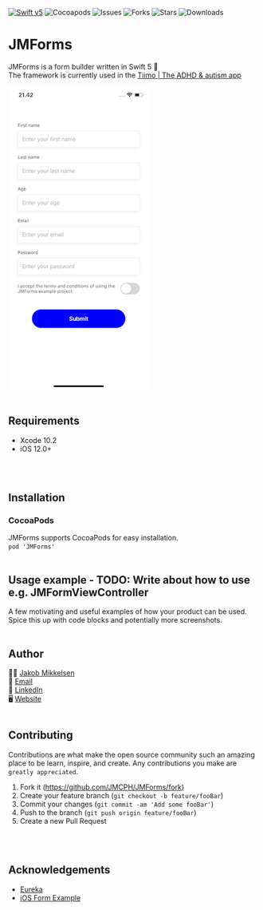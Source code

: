 [![Swift v5](https://img.shields.io/badge/Swift-5-orange.svg?style=flat)](https://developer.apple.com/swift/)
![Cocoapods](https://img.shields.io/cocoapods/p/:spec)
![Issues](https://img.shields.io/github/issues/JMCPH/JMForms)
![Forks](https://img.shields.io/github/forks/JMCPH/JMForms)
![Stars](https://img.shields.io/github/stars/JMCPH/JMForms)
![Downloads](https://img.shields.io/github/downloads/JMCPH/JMForms/total)

# JMForms

JMForms is a form builder written in Swift 5 📝 <br />
The framework is currently used in the [Tiimo | The ADHD & autism app](https://apps.apple.com/dk/app/tiimo-the-adhd-autism-app/id1480220328)

![alt text](https://github.com/JMCPH/JMForms/blob/master/Screenshots/screenshot1.png?raw=true)
<br />
<br />

## Requirements

* Xcode 10.2
* iOS 12.0+
<br />
<br />

## Installation

### CocoaPods

JMForms supports CocoaPods for easy installation.<br />
```pod 'JMForms'```
<br />
<br />


## Usage example - TODO: Write about how to use e.g. JMFormViewController

A few motivating and useful examples of how your product can be used. Spice this up with code blocks and potentially more screenshots.
<br />
<br />


## Author

🕴🏻 [Jakob Mikkelsen](https://github.com/JMCPH)<br />
📩 [Email](mailto:jpm@codement.dk?subject=[GitHub]%20JMForms)<br />
🔗 [LinkedIn](https://www.linkedin.com/in/JMCPH)<br />
🖥 [Website](www.codement.dk)
<br />
<br />


## Contributing
Contributions are what make the open source community such an amazing place to be learn, inspire, and create. Any contributions you make are ``greatly appreciated``.
1. Fork it (<https://github.com/JMCPH/JMForms/fork>)
2. Create your feature branch (`git checkout -b feature/fooBar`)
3. Commit your changes (`git commit -am 'Add some fooBar'`)
4. Push to the branch (`git push origin feature/fooBar`)
5. Create a new Pull Request
<br />
<br />


## Acknowledgements
- [Eureka](https://github.com/xmartlabs/Eureka)
- [iOS Form Example](https://github.com/Ericdowney/iOSFormExample)
